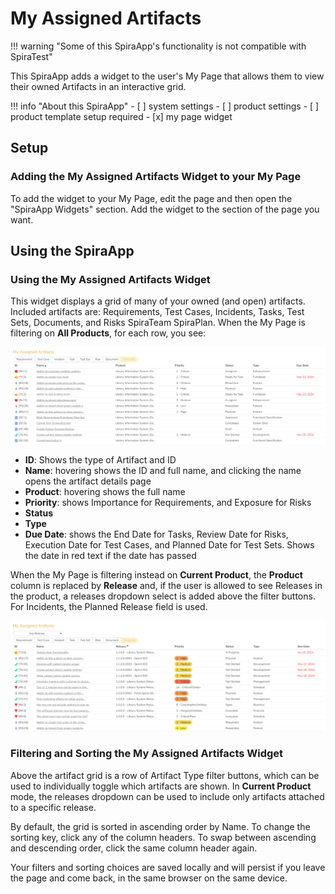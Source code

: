 # My Assigned Artifacts

!!! warning "Some of this SpiraApp's functionality is not compatible with SpiraTest"

This SpiraApp adds a widget to the user's My Page that allows them to view their owned Artifacts in an interactive grid.

!!! info "About this SpiraApp"
    - [ ] system settings
    - [ ] product settings 
    - [ ] product template setup required
    - [x] my page widget


## Setup
### Adding the My Assigned Artifacts Widget to your My Page

To add the widget to your My Page, edit the page and then open the "SpiraApp Widgets" section. Add the widget to the section of the page you want.


## Using the SpiraApp
### Using the My Assigned Artifacts Widget
This widget displays a grid of many of your owned (and open) artifacts. Included artifacts are: Requirements, Test Cases, Incidents, Tasks, Test Sets, Documents, and Risks <span class="pill">SpiraTeam</span> <span class="pill">SpiraPlan</span>.
When the My Page is filtering on **All Products**, for each row, you see:

![Widget showing owned artifacts in a table with a set of buttons above that include the artifact type names and "Show All".](img/assignedartifacts-all-products.png)
- **ID**: Shows the type of Artifact and ID
- **Name**: hovering shows the ID and full name, and clicking the name opens the artifact details page
- **Product**: hovering shows the full name
- **Priority**: shows Importance for Requirements, and Exposure for Risks
- **Status**
- **Type**
- **Due Date**: shows the End Date for Tasks, Review Date for Risks, Execution Date for Test Cases, and Planned Date for Test Sets. Shows the date in red text if the date has passed

When the My Page is filtering instead on **Current Product**, the **Product** column is replaced by **Release** and, if the user is allowed to see Releases in the product, a releases dropdown select is added above the filter buttons. For Incidents, the Planned Release field is used.

![Widget showing owned artifacts in a table with a set of buttons above that include the artifact type names and "Show All", and a selection box above the buttons that says "Any Release"](img/assignedartifacts-current-product.png)

### Filtering and Sorting the My Assigned Artifacts Widget
Above the artifact grid is a row of Artifact Type filter buttons, which can be used to individually toggle which artifacts are shown. In **Current Product** mode, the releases dropdown can be used to include only artifacts attached to a specific release.

By default, the grid is sorted in ascending order by Name. To change the sorting key, click any of the column headers. To swap between ascending and descending order, click the same column header again.

Your filters and sorting choices are saved locally and will persist if you leave the page and come back, in the same browser on the same device.